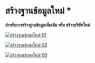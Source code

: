 # สร้างฐานข้อมูลใหม่ *

**สำหรับการสร้างฐานข้อมูลเพิ่มเติม หรือ สร้างบริษัทใหม่**

[![สร้างฐานข้อมูลใหม่-01](http://www.smlaccount.com/manual/wp-content/uploads/2017/11/สร้างฐานข้อมูลใหม่-01.jpg)](http://www.smlaccount.com/manual/wp-content/uploads/2017/11/สร้างฐานข้อมูลใหม่-01.jpg)

[![สร้างฐานข้อมูลใหม่-02](http://www.smlaccount.com/manual/wp-content/uploads/2017/11/สร้างฐานข้อมูลใหม่-02.jpg)](http://www.smlaccount.com/manual/wp-content/uploads/2017/11/สร้างฐานข้อมูลใหม่-02.jpg)

[![สร้างฐานข้อมูลใหม่-03](http://www.smlaccount.com/manual/wp-content/uploads/2017/11/สร้างฐานข้อมูลใหม่-03.jpg)](http://www.smlaccount.com/manual/wp-content/uploads/2017/11/สร้างฐานข้อมูลใหม่-03.jpg)

